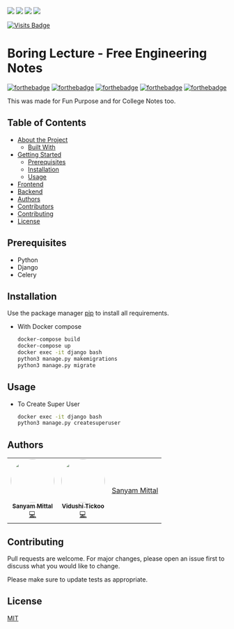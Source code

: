 <img src="https://img.shields.io/github/issues/sanyam1992000/boringlectures">
<img src="https://img.shields.io/github/forks/sanyam1992000/boringlectures">
<img src="https://img.shields.io/github/stars/sanyam1992000/boringlectures">
<img src="https://img.shields.io/github/contributors/sanyam1992000/boringlectures">

[![Visits Badge](https://badges.pufler.dev/visits/sanyam1992000/boringlectures)](https://badges.pufler.dev)

# Boring Lecture - Free Engineering Notes
[![forthebadge](https://forthebadge.com/images/badges/built-with-love.svg)](https://forthebadge.com) [![forthebadge](https://forthebadge.com/images/badges/made-with-python.svg)](https://forthebadge.com) [![forthebadge](https://forthebadge.com/images/badges/uses-html.svg)](https://forthebadge.com) [![forthebadge](https://forthebadge.com/images/badges/uses-css.svg)](https://forthebadge.com) [![forthebadge](https://forthebadge.com/images/badges/uses-js.svg)](https://forthebadge.com)

This was made for Fun Purpose and for College Notes too.


## Table of Contents

* [About the Project](#about-the-project)
  * [Built With](#built-with)
* [Getting Started](#getting-started)
  * [Prerequisites](#prerequisites)
  * [Installation](#installation)
  * [Usage](#usage)
* [Frontend](#frontend)
* [Backend](#backend)
* [Authors](#authors)
* [Contributors](#contributors)
* [Contributing](#contributing)
* [License](#license)

## Prerequisites

* Python
* Django
* Celery


## Installation

Use the package manager [pip](https://pip.pypa.io/en/stable/) to install all requirements.

* With Docker compose

    ```bash
    docker-compose build
    docker-compose up
    docker exec -it django bash
    python3 manage.py makemigrations
    python3 manage.py migrate
    ```

## Usage

* To Create Super User

    ``` bash
    docker exec -it django bash
    python3 manage.py createsuperuser
    ```

## Authors
<table>
  <tr>
    <td align="center">
        <a href="https://github.com/ridhambhat/">
            <img src="https://avatars2.githubusercontent.com/u/44235818?s=460&u=ace44cdd2bd36f9d187041adfe6565049275d77d&v=4" width="100px;" alt="" style="border-radius:50%;" /><br />
            <sub><b>Sanyam Mittal</b></sub></a><br /><a href="https://github.com/sanyam1992000/boringlectures/commits?author=sanyam1992000" title="Code">💻
        </a>
    </td>    
    <td align="center">
        <a href="https://github.com/sanyam1992000/">
            <img src="https://www.linkedin.com/in/v03012000/detail/photo/" width="100px;" alt="" style="border-radius:50%;" /><br />
            <sub><b>Vidushi Tickoo</b></sub></a><br /><a href="https://github.com/sanyam1992000/boringlectures/commits?author=sanyam1992000" title="Code">💻
        </a>
    </td>
    <td>
        <div class="LI-profile-badge"  data-version="v1" data-size="medium" data-locale="en_US" data-type="horizontal" data-theme="light" data-vanity="sanyam1992000"><a class="LI-simple-link" href='https://in.linkedin.com/in/sanyam1992000?trk=profile-badge'>Sanyam Mittal</a></div>
    </td>
  </tr>
</table>


## Contributing
Pull requests are welcome. For major changes, please open an issue first to discuss what you would like to change.

Please make sure to update tests as appropriate.

<!-- ABOUT THE PROJECT -->

## License
[MIT](https://choosealicense.com/licenses/mit/)


<script type="text/javascript" src="https://platform.linkedin.com/badges/js/profile.js" async defer></script>